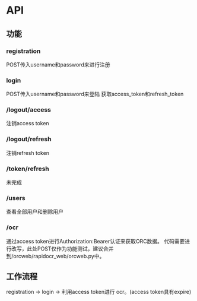 # API

## 功能
### registration
POST传入username和password来进行注册
### login
POST传入username和password来登陆 获取access_token和refresh_token
### /logout/access
注销access token
### /logout/refresh
注销refresh token
### /token/refresh
未完成
### /users
查看全部用户和删除用户
### /ocr
通过access token进行Authorization:Bearer认证来获取ORC数据。
代码需要进行改写，此处POST仅作为功能测试，建议合并到/orcweb/rapidocr_web/orcweb.py中。

## 工作流程
registration -> login -> 利用access token进行 ocr。(access token具有expire)